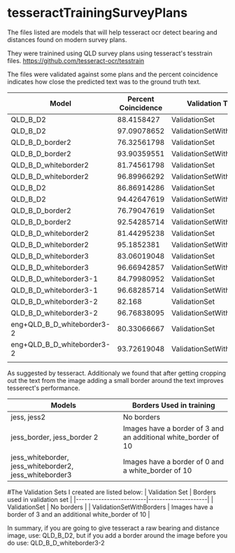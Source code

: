 # tesseractTrainingSurveyPlans


The files listed are models that will help tesseract ocr detect bearing and distances found on modern survey plans.

They were trainined using QLD survey plans using tesseract's tesstrain files.
https://github.com/tesseract-ocr/tesstrain

The files were validated against some plans and the percent coincidence indicates how close the predicted text was to the ground truth text.


| Model                   | Percent Coincidence |Validation Type |
|-------------------------|---------------------|---------------------|
| QLD_B_D2                   | 88.4158427          |ValidationSet |
| QLD_B_D2                   | 97.09078652         |ValidationSetWithBorders |
| QLD_B_D_border2            | 76.32561798         |ValidationSet |
| QLD_B_D_border2            | 93.90359551         |ValidationSetWithBorders |
| QLD_B_D_whiteborder2       | 81.74561798         |ValidationSet |
| QLD_B_D_whiteborder2       | 96.89966292         |ValidationSetWithBorders |
| QLD_B_D2                   | 86.86914286         |ValidationSet |
| QLD_B_D2                   | 94.42647619         |ValidationSetWithBorders |
| QLD_B_D_border2            | 76.79047619         |ValidationSet |
| QLD_B_D_border2            | 92.54285714         |ValidationSetWithBorders |
| QLD_B_D_whiteborder2       | 81.44295238         |ValidationSet |
| QLD_B_D_whiteborder2       | 95.1852381          |ValidationSetWithBorders |
| QLD_B_D_whiteborder3       | 83.06019048         |ValidationSet |
| QLD_B_D_whiteborder3       | 96.66942857         |ValidationSetWithBorders |
| QLD_B_D_whiteborder3-1     | 84.79980952         |ValidationSet |
| QLD_B_D_whiteborder3-1     | 96.68285714         |ValidationSetWithBorders |
| QLD_B_D_whiteborder3-2     | 82.168              |ValidationSet |
| QLD_B_D_whiteborder3-2     | 96.76838095         |ValidationSetWithBorders |
| eng+QLD_B_D_whiteborder3-2 | 80.33066667         |ValidationSet |
| eng+QLD_B_D_whiteborder3-2 | 93.72619048         |ValidationSetWithBorders |
|                         |                     | |

As suggested by tesseract. Additionaly we found that after getting cropping out the text from the image adding a small border around the text improves tesserect's performance.

| Models	|	Borders Used in training	|
|-------------------------|---------------------|
| jess, jess2	|	No borders	|
| jess_border, jess_border 2	|	Images have a border of 3 and an additional white_border of 10	|
| jess_whiteborder, jess_whiteborder2, jess_whiteborder3	|	Images have a border of 0 and a white_border of 10	|

#The Validation Sets I created are listed below:
| Validation Set	|	Borders used in validation set	|
|-------------------------|---------------------|
| ValidationSet	|	No borders	|
| ValidationSetWithBorders	|	Images have a border of 3 and an additional white_border of 10	|


In summary, if you are going to give tesseract a raw bearing and distance image, use: QLD_B_D2, but if you add a border around the image before you do use: QLD_B_D_whiteborder3-2 

